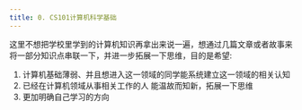```yaml
---
title: 0. CS101计算机科学基础
---
```


这里不想把学校里学到的计算机知识再拿出来说一遍，想通过几篇文章或者故事来将一部分知识点串联一下，并进一步拓展一下思维，目的是希望:
1. 计算机基础薄弱、并且想进入这一领域的同学能系统建立这一领域的相关认知
1. 已经在计算机领域从事相关工作的人 能温故而知新，拓展一下思维
1. 更加明确自己学习的方向